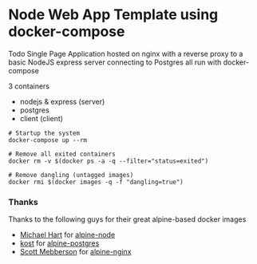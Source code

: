 # Node Web App Template using docker-compose

Todo Single Page Application hosted on nginx with a reverse proxy to a basic
NodeJS express server connecting to Postgres all run with docker-compose

3 containers
- nodejs & express (server)
- postgres
- client (client)

```shell
# Startup the system
docker-compose up --rm

# Remove all exited containers
docker rm -v $(docker ps -a -q --filter="status=exited")

# Remove dangling (untagged images)
docker rmi $(docker images -q -f "dangling=true")
```

### Thanks

Thanks to the following guys for their great alpine-based docker images
- [Michael Hart](https://github.com/mhart) for [alpine-node](https://hub.docker.com/r/mhart/alpine-node/)
- [kost](https://github.com/kost) for [alpine-postgres](https://hub.docker.com/r/k0st/alpine-postgres/)
- [Scott Mebberson](https://github.com/smebberson) for [alpine-nginx](https://hub.docker.com/r/smebberson/alpine-nginx/)
